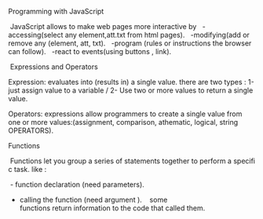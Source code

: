  Programming with JavaScript
 
  JavaScript allows to make web pages more interactive by
  -accessing(select any element,att.txt from html pages).  
  -modifying(add or remove any (element, att, txt).  
  -program (rules or instructions the browser can follow).  
  -react to events(using buttons , link). 
  
   Expressions and Operators
  
  Expression: evaluates into (results in) a single value. there are two types :
    1-just assign value to a variable / 2- Use two or more values to return a single value.
    
  Operators: expressions allow programmers to create a single value from one or more values:(assignment, comparison, athematic, logical, string OPERATORS).  
  
  
  Functions  
  
   Functions let you group a series of statements together to perform a specific task. like : 

   - function declaration (need parameters).    
   - calling the function (need argument ).  
   some functions return information to the code that called them.









